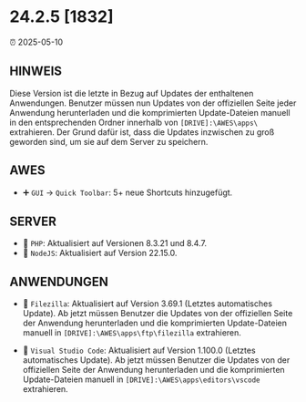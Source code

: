 # 24.2.5 [1832]

⏰ 2025-05-10  

## HINWEIS  
Diese Version ist die letzte in Bezug auf Updates der enthaltenen Anwendungen. Benutzer müssen nun Updates von der offiziellen Seite jeder Anwendung herunterladen und die komprimierten Update-Dateien manuell in den entsprechenden Ordner innerhalb von `[DRIVE]:\AWES\apps\` extrahieren. Der Grund dafür ist, dass die Updates inzwischen zu groß geworden sind, um sie auf dem Server zu speichern.  

## AWES  
- ➕ `GUI` -> `Quick Toolbar`: 5+ neue Shortcuts hinzugefügt.  

## SERVER  
- 🔄 `PHP`: Aktualisiert auf Versionen 8.3.21 und 8.4.7.  
- 🔄 `NodeJS`: Aktualisiert auf Version 22.15.0.  

## ANWENDUNGEN  
- 🔄 `Filezilla`: Aktualisiert auf Version 3.69.1 (Letztes automatisches Update). Ab jetzt müssen Benutzer die Updates von der offiziellen Seite der Anwendung herunterladen und die komprimierten Update-Dateien manuell in `[DRIVE]:\AWES\apps\ftp\filezilla` extrahieren.  

- 🔄 `Visual Studio Code`: Aktualisiert auf Version 1.100.0 (Letztes automatisches Update). Ab jetzt müssen Benutzer die Updates von der offiziellen Seite der Anwendung herunterladen und die komprimierten Update-Dateien manuell in `[DRIVE]:\AWES\apps\editors\vscode` extrahieren.  
